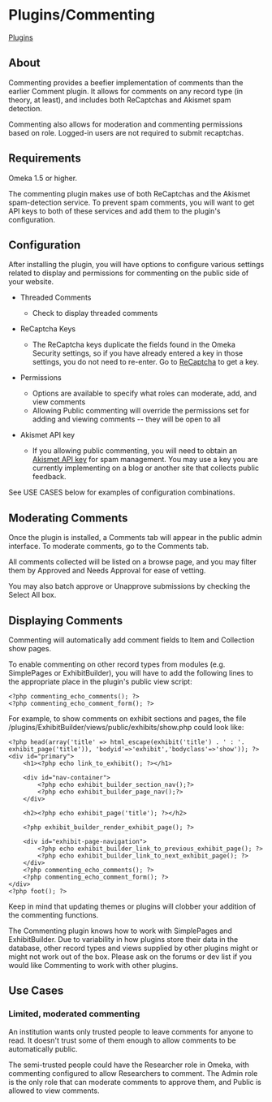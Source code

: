 Plugins/Commenting
==================

[Plugins](../Plugins.1.html "Plugins")

About
---------------------------------------------------

Commenting provides a beefier implementation of comments than the
earlier Comment plugin. It allows for comments on any record type (in
theory, at least), and includes both ReCaptchas and Akismet spam
detection.

Commenting also allows for moderation and commenting permissions based
on role. Logged-in users are not required to submit recaptchas.

Requirements
-----------------------------------------------------------------

Omeka 1.5 or higher.

The commenting plugin makes use of both ReCaptchas and the Akismet
spam-detection service. To prevent spam comments, you will want to get
API keys to both of these services and add them to the plugin's
configuration.

Configuration
-------------------------------------------------------------------

After installing the plugin, you will have options to configure various
settings related to display and permissions for commenting on the public
side of your website.

-   Threaded Comments
    -   Check to display threaded comments


-   ReCaptcha Keys
    -   The ReCaptcha keys duplicate the fields found in the Omeka
        Security settings, so if you have already entered a key in those
        settings, you do not need to re-enter. Go to
        [ReCaptcha](http://ReCaptcha.net) to get a key.


-   Permissions
    -   Options are available to specify what roles can moderate, add,
        and view comments
    -   Allowing Public commenting will override the permissions set for
        adding and viewing comments -- they will be open to all


-   Akismet API key
    -   If you allowing public commenting, you will need to obtain an
        [Akismet API key](http://akismet.com/) for spam management. You
        may use a key you are currently implementing on a blog or
        another site that collects public feedback.

See USE CASES below for examples of configuration combinations.

Moderating Comments
-------------------------------------------------------------------------------

Once the plugin is installed, a Comments tab will appear in the public
admin interface. To moderate comments, go to the Comments tab.

All comments collected will be listed on a browse page, and you may
filter them by Approved and Needs Approval for ease of vetting.

You may also batch approve or Unapprove submissions by checking the
Select All box.

Displaying Comments
-------------------------------------------------------------------------------

Commenting will automatically add comment fields to Item and Collection
show pages.

To enable commenting on other record types from modules (e.g.
SimplePages or ExhibitBuilder), you will have to add the following lines
to the appropriate place in the plugin's public view script:


``` {.de1}
<?php commenting_echo_comments(); ?>
<?php commenting_echo_comment_form(); ?>
```


For example, to show comments on exhibit sections and pages, the file
/plugins/ExhibitBuilder/views/public/exhibits/show.php could look like:



``` {.de1}
<?php head(array('title' => html_escape(exhibit('title') . ' : '. exhibit_page('title')), 'bodyid'=>'exhibit','bodyclass'=>'show')); ?>
<div id="primary">
    <h1><?php echo link_to_exhibit(); ?></h1>
 
    <div id="nav-container">
        <?php echo exhibit_builder_section_nav();?>
        <?php echo exhibit_builder_page_nav();?>
    </div>
 
    <h2><?php echo exhibit_page('title'); ?></h2>
 
    <?php exhibit_builder_render_exhibit_page(); ?>
 
    <div id="exhibit-page-navigation">
        <?php echo exhibit_builder_link_to_previous_exhibit_page(); ?>
        <?php echo exhibit_builder_link_to_next_exhibit_page(); ?>
    </div>
    <?php commenting_echo_comments(); ?>
    <?php commenting_echo_comment_form(); ?>
</div>
<?php foot(); ?>
```


Keep in mind that updating themes or plugins will clobber your addition
of the commenting functions.

The Commenting plugin knows how to work with SimplePages and
ExhibitBuilder. Due to variability in how plugins store their data in
the database, other record types and views supplied by other plugins
might or might not work out of the box. Please ask on the forums or dev
list if you would like Commenting to work with other plugins.



Use Cases
-----------------------------------------------------------

### Limited, moderated commenting

An institution wants only trusted people to leave comments for anyone to
read. It doesn't trust some of them enough to allow comments to be
automatically public.

The semi-trusted people could have the Researcher role in Omeka, with
commenting configured to allow Researchers to comment. The Admin role is
the only role that can moderate comments to approve them, and Public is
allowed to view comments.